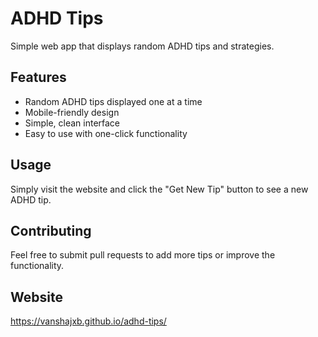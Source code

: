# ADHD Tips
Simple web app that displays random ADHD tips and strategies.

## Features
- Random ADHD tips displayed one at a time
- Mobile-friendly design
- Simple, clean interface
- Easy to use with one-click functionality

## Usage
Simply visit the website and click the "Get New Tip" button to see a new ADHD tip.

## Contributing
Feel free to submit pull requests to add more tips or improve the functionality.

## Website
https://vanshajxb.github.io/adhd-tips/
